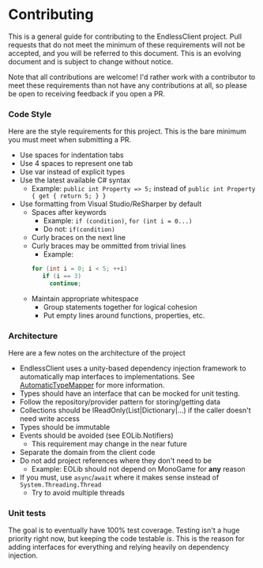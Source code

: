 # Contributing

This is a general guide for contributing to the EndlessClient project. Pull requests that do not meet the minimum of these requirements will not be accepted, and you will be referred to this document. This is an evolving document and is subject to change without notice.

Note that all contributions are welcome! I'd rather work with a contributor to meet these requirements than not have any contributions at all, so please be open to receiving feedback if you open a PR.

### Code Style

Here are the style requirements for this project. This is the bare minimum you must meet when submitting a PR.

- Use spaces for indentation tabs
- Use 4 spaces to represent one tab
- Use var instead of explicit types
- Use the latest available C# syntax
  - Example: `public int Property => 5;` instead of `public int Property { get { return 5; } }`
- Use formatting from Visual Studio/ReSharper by default
  - Spaces after keywords
    - Example: `if (condition)`, `for (int i = 0...)`
    - Do not: `if(condition)`
  - Curly braces on the next line
  - Curly braces may be ommitted from trivial lines
    - Example:
    ```c#
    for (int i = 0; i < 5; ++i)
       if (i == 3)
         continue;
    ```
  - Maintain appropriate whitespace
    - Group statements together for logical cohesion
    - Put empty lines around functions, properties, etc.

### Architecture

Here are a few notes on the architecture of the project

- EndlessClient uses a unity-based dependency injection framework to automatically map interfaces to implementations. See [AutomaticTypeMapper](https://github.com/ethanmoffat/AutomaticTypeMapper) for more information.
- Types should have an interface that can be mocked for unit testing.
- Follow the repository/provider pattern for storing/getting data
- Collections should be IReadOnly(List|Dictionary|...) if the caller doesn't need write access
- Types should be immutable
- Events should be avoided (see EOLib.Notifiers)
  - This requirement may change in the near future
- Separate the domain from the client code
- Do not add project references where they don't need to be
  - Example: EOLib should not depend on MonoGame for **any** reason
- If you must, use `async`/`await` where it makes sense instead of `System.Threading.Thread`
  - Try to avoid multiple threads

### Unit tests

The goal is to eventually have 100% test coverage. Testing isn't a huge priority right now, but keeping the code testable *is*. This is the reason for adding interfaces for everything and relying heavily on dependency injection.